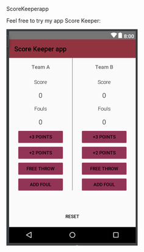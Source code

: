 ScoreKeeperapp

Feel free to try my app  Score Keeper:

![alt text](https://github.com/AlexandraDamaschin/ScoreKeeperApp/blob/master/cb552ce44fd510d524834886e2ab48403898303c.PNG)
